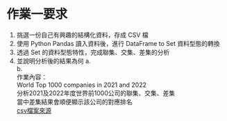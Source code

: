作業一要求
===
1.  挑選一份自己有興趣的結構化資料，存成 CSV 檔
2.  使用 Python Pandas 讀入資料後，進行 DataFrame to Set 資料型態的轉換
3.  透過 Set 的資料型態特性，完成聯集、交集、差集的分析
4.  並說明分析後的結果為何
      a.  
      b.  
作業內容：  
World Top 1000 companies in 2021 and 2022  
分析2021及2022年度世界前1000公司的聯集、交集、差集  
當中差集結果會順便顯示該公司的對應排名  
[csv檔案來源](https://www.kaggle.com/datasets/ramjasmaurya/fortune-1000-companieslatest)

